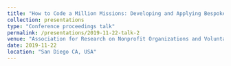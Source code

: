 ```yaml
---
title: "How to Code a Million Missions: Developing and Applying Bespoke Nonprofit Activity Codes Using Machine Learning Algorithms"
collection: presentations
type: "Conference proceedings talk"
permalink: /presentations/2019-11-22-talk-2
venue: "Association for Research on Nonprofit Organizations and Voluntary Action, Annual Conference"
date: 2019-11-22
location: "San Diego CA, USA"
---
```

